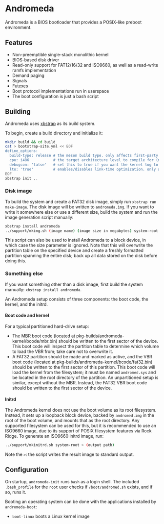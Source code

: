 # Andromeda

Andromeda is a BIOS bootloader that provides a POSIX-like preboot environment.

## Features

- Non-preemptible single-stack monolithic kernel
- BIOS-based disk driver
- Read-only support for FAT12/16/32 and ISO9660, as well as a read-write ramfs implementation
- Demand paging
- Signals
- Futexes
- Boot protocol implementations run in userspace
- The boot configuration is just a bash script

## Building

Andromeda uses [xbstrap](https://github.com/managarm/xbstrap) as its build system.

To begin, create a build directory and initialize it:
```sh
mkdir build && cd build
cat > bootstrap-site.yml << EOF
define_options:
  build-type: release # the meson build type. only affects first-party packages and mlibc
  cpu: i486           # the target architecture level to compile for (min: i486)
  debugcon: 'false'   # set this to true if you want the kernel log to be written to port 0xe9
  lto: 'true'         # enables/disables link-time optimization. only affects first-party packages and mlibc
EOF
xbstrap init ..
```

### Disk image

To build the system and create a FAT32 disk image, simply run `xbstrap run make-image`.
The disk image will be written to `andromeda.img`. If you want to write it somewhere
else or use a different size, build the system and run the image generation script manually:
```sh
xbstrap install andromeda
../support/mkimg.sh (image name) (image size in megabytes) system-root
```

This script can also be used to install Andromeda to a block device, in which case
the size parameter is ignored. Note that this will overwrite the partition table
on the specified device and create a freshly formatted partition spanning the
entire disk; back up all data stored on the disk before doing this.

### Something else

If you want something other than a disk image, first build the system manually:
`xbstrap install andromeda`.

An Andromeda setup consists of three components: the boot code, the kernel, and the initrd.

#### Boot code and kernel

For a typical partitioned hard-drive setup:
- The MBR boot code (located at pkg-builds/andromeda-kernel/bcode/mbr.bin) should be written to
  the first sector of the device. This boot code will inspect the partition table to determine
  which volume to load the VBR from; take care not to overwrite it.
- A FAT32 partition should be made and marked as active, and the VBR boot code (located at
  pkg-builds/andromeda-kernel/bcode/fat32.bin) should be written to the first sector of
  this partition. This boot code will load the kernel from the filesystem; it must be named
  `andromed.sys` and be located in the root directory of the partition.
An unpartitioned setup is similar, except without the MBR. Instead, the FAT32 VBR boot code should
be written to the first sector of the device.

#### Initrd

The Andromeda kernel does not use the boot volume as its root filesystem. Instead, it sets up
a loopback block device, backed by `andromed.img` in the root of the boot volume, and mounts
that as the root directory. Any supported filesystem can be used for this, but it is recommended
to use an ISO9660 image, due to its support of POSIX filesystem features via Rock Ridge. To generate an ISO9660 initrd image, run:
```sh
../support/mkinitrd.sh system-root > (output path)
```
Note the `>`: the script writes the result image to standard output.

## Configuration

On startup, `andromeda-init` runs `bash` as a login shell. The included `.bash_profile` for
the `root` user checks if `/boot/andromed.sh` exists, and if so, runs it.

Booting an operating system can be done with the applications installed by `andromeda-boot`:
- `boot-linux` boots a Linux kernel image
